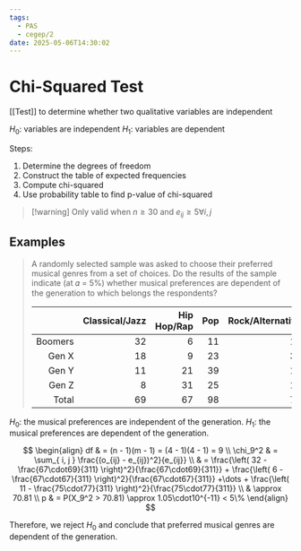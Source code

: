```yaml
---
tags:
  - PAS
  - cegep/2
date: 2025-05-06T14:30:02
---
```


# Chi-Squared Test

[[Test]] to determine whether two qualitative variables are independent

$H_0$: variables are independent
$H_1$: variables are dependent

Steps:

1. Determine the degrees of freedom
2. Construct the table of expected frequencies
3. Compute chi-squared
4. Use probability table to find p-value of chi-squared

> [!warning] Only valid when $n \ge 30$ and $e_{ij} \ge 5 \forall i, j$

## Examples

> A randomly selected sample was asked to choose their preferred musical genres from a set of choices. Do the results of the sample indicate (at 𝛼 = 5%) whether musical preferences are dependent of the generation to which belongs the respondents?
> 
> |         | Classical/Jazz | Hip Hop/Rap | Pop | Rock/Alternative | Total |
> | -------:| --------------:| -----------:| ---:| ----------------:| -----:|
> | Boomers |             32 |           6 |  11 |               18 |    67 |
> |   Gen X |             18 |           9 |  23 |               31 |    81 |
> |   Gen Y |             11 |          21 |  39 |               17 |    88 |
> |   Gen Z |              8 |          31 |  25 |               11 |    75 |
> |   Total |             69 |          67 |  98 |               77 |   311 |

$H_0$: the musical preferences are independent of the generation.
$H_1$: the musical preferences are dependent of the generation.

$$
\begin{align}
df & = (n - 1)(m - 1) = (4 - 1)(4 - 1) = 9 \\
\chi_9^2 & = \sum_{ i, j } \frac{(o_{ij} - e_{ij})^2}{e_{ij}} \\
 & = \frac{\left( 32 - \frac{67\cdot69}{311} \right)^2}{\frac{67\cdot69}{311}} + \frac{\left( 6 - \frac{67\cdot67}{311} \right)^2}{\frac{67\cdot67}{311}} +\dots + \frac{\left( 11 - \frac{75\cdot77}{311} \right)^2}{\frac{75\cdot77}{311}} \\
 & \approx 70.81 \\
p & = P(X_9^2 > 70.81) \approx 1.05\cdot10^{-11} < 5\%
\end{align}
$$

Therefore, we reject $H_0$ and conclude that preferred musical genres are dependent of the generation.